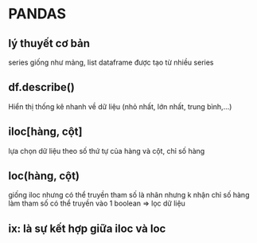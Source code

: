 # PANDAS

## lý thuyết cơ bản

series giống như mảng, list
dataframe được tạo từ nhiều series

## df.describe()

Hiển thị thống kê nhanh về dữ liệu (nhỏ nhất, lớn nhất, trung bình,...)

## iloc[hàng, cột]

lựa chọn dữ liệu theo số thứ tự của hàng và cột, chỉ số hàng

## loc(hàng, cột)

giống iloc nhưng có thể truyền tham số là nhãn nhưng k nhận chỉ số hàng làm tham số
có thể truyền vào 1 boolean => lọc dữ liệu

## ix: là sự kết hợp giữa iloc và loc
